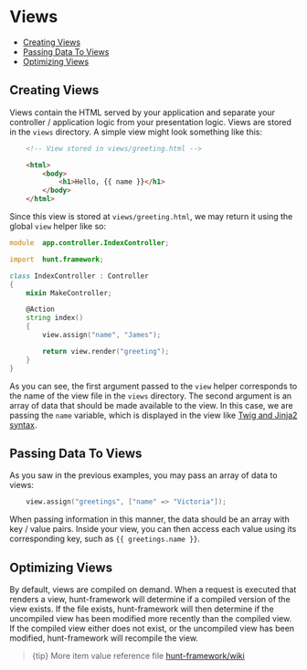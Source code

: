 # Views

- [Creating Views](#creating-views)
- [Passing Data To Views](#passing-data-to-views)
- [Optimizing Views](#optimizing-views)

<a name="creating-views"></a>
## Creating Views

Views contain the HTML served by your application and separate your controller / application logic from your presentation logic. Views are stored in the `views` directory. A simple view might look something like this:

```html
    <!-- View stored in views/greeting.html -->

    <html>
        <body>
            <h1>Hello, {{ name }}</h1>
        </body>
    </html>
```

Since this view is stored at `views/greeting.html`, we may return it using the global `view` helper like so:

```D
module  app.controller.IndexController;

import  hunt.framework;

class IndexController : Controller
{
    mixin MakeController;

    @Action
    string index()
    {
        view.assign("name", "James");

        return view.render("greeting");
    }
}
```

As you can see, the first argument passed to the `view` helper corresponds to the name of the view file in the `views` directory. The second argument is an array of data that should be made available to the view. In this case, we are passing the `name` variable, which is displayed in the view like [Twig and Jinja2 syntax](https://github.com/huntlabs/hunt-framework/wiki/View).

<a name="passing-data-to-views"></a>
## Passing Data To Views

As you saw in the previous examples, you may pass an array of data to views:
```D
    view.assign("greetings", ["name" => "Victoria"]);
```

When passing information in this manner, the data should be an array with key / value pairs. Inside your view, you can then access each value using its corresponding key, such as `{{ greetings.name }}`.

<a name="optimizing-views"></a>
## Optimizing Views

By default, views are compiled on demand. When a request is executed that renders a view, hunt-framework will determine if a compiled version of the view exists. If the file exists, hunt-framework will then determine if the uncompiled view has been modified more recently than the compiled view. If the compiled view either does not exist, or the uncompiled view has been modified, hunt-framework will recompile the view.

> {tip} More item value reference file [hunt-framework/wiki](https://github.com/huntlabs/hunt-framework/wiki/View)